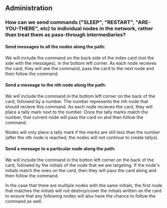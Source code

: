 
## Administration

### How can we send commands ("SLEEP", "RESTART", "ARE-YOU-THERE", etc) to individual nodes in the network, rather than treat them as pass-through intermediaries?

#### Send messages to all the nodes along the path:

We will include the command on the back side of the index card (not the side with the messages), in the bottom left corner. As each node recieves the card, they will see the command, pass the card to the next node and then follow the command.

#### Send a message to the nth node along the path:

We will include the command in the bottom left corner on the back of the card, followed by a number. The number represents the nth node that should recieve this command. As each node recieves the card, they will place a tally mark next to the number. Once the tally marks match the number, that current node will pass the card on and then follow the command. 

Nodes will only place a tally mark if the marks are still less than the number (after the nth node is reached, the nodes will not continue to create tallys).

#### Send a message to a particular node along the path:

We will include the command in the botton left corner on the back of the card, followed by the initials of the node that we are targeting. If the node's initials match the ones on the card, then they will pass the card along and then follow the command.

In the case that there are multiple nodes with the same initials, the first node that matches the initials will not destroy/cover the initials written on the card to ensure that any following nodes will also have the chance to follow the command as well.
